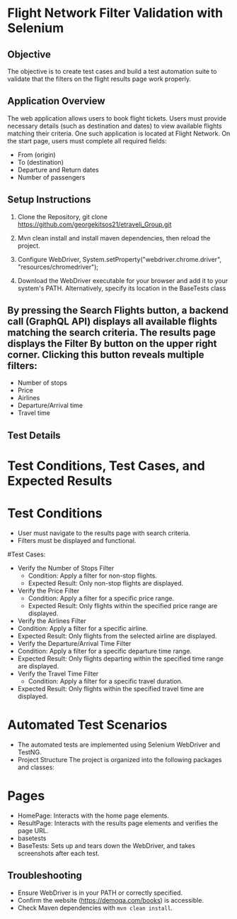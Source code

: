 # Flight Network Filter Validation with Selenium

## Objective


The objective is to create test cases and build a test automation suite to validate that the filters on the flight results page work properly.


## Application Overview
The web application allows users to book flight tickets. Users must provide necessary details (such as destination and dates) to view available flights matching their criteria. One such application is located at Flight Network.
On the start page, users must complete all required fields:
-	From (origin)
-	To (destination)
-	Departure and Return dates
-	Number of passengers


## Setup Instructions

1. Clone the Repository, git clone <https://github.com/georgekitsos21/etraveli_Group.git>

2. Mvn clean install and install maven dependencies, then reload the project.

3. Configure WebDriver, System.setProperty("webdriver.chrome.driver", "resources/chromedriver");

4. Download the WebDriver executable for your browser and add it to your system's PATH. Alternatively, specify its location in the BaseTests class
    

## By pressing the Search Flights button, a backend call (GraphQL API) displays all available flights matching the search criteria. The results page displays the Filter By button on the upper right corner. Clicking this button reveals multiple filters:

-	Number of stops
-	Price
-	Airlines
-	Departure/Arrival time
-	Travel time


## Test Details

# Test Conditions, Test Cases, and Expected Results
# Test Conditions
  
  -	User must navigate to the results page with search criteria.
  -	Filters must be displayed and functional.

#Test Cases:

- Verify the Number of Stops Filter
    - Condition: Apply a filter for non-stop flights.
    - Expected Result: Only non-stop flights are displayed.
-	Verify the Price Filter
    - Condition: Apply a filter for a specific price range.
    - Expected Result: Only flights within the specified price range are displayed.
-	Verify the Airlines Filter
  -	Condition: Apply a filter for a specific airline.
  -	Expected Result: Only flights from the selected airline are displayed.
-	Verify the Departure/Arrival Time Filter
  -	Condition: Apply a filter for a specific departure time range.
  - Expected Result: Only flights departing within the specified time range are displayed.
-	Verify the Travel Time Filter
	 - Condition: Apply a filter for a specific travel duration.
   - Expected Result: Only flights within the specified travel time are displayed.

# Automated Test Scenarios

- The automated tests are implemented using Selenium WebDriver and TestNG.
- Project Structure
The project is organized into the following packages and classes:

# Pages
-	HomePage: Interacts with the home page elements.
-	ResultPage: Interacts with the results page elements and verifies the page URL.
-	basetests
-	BaseTests: Sets up and tears down the WebDriver, and takes screenshots after each test.


## Troubleshooting

- Ensure WebDriver is in your PATH or correctly specified.
- Confirm the website (https://demoqa.com/books) is accessible.
- Check Maven dependencies with `mvn clean install`.
